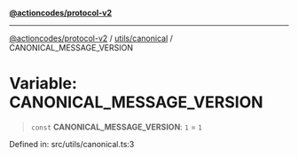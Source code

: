 [**@actioncodes/protocol-v2**](../../../README.md)

***

[@actioncodes/protocol-v2](../../../modules.md) / [utils/canonical](../README.md) / CANONICAL\_MESSAGE\_VERSION

# Variable: CANONICAL\_MESSAGE\_VERSION

> `const` **CANONICAL\_MESSAGE\_VERSION**: `1` = `1`

Defined in: src/utils/canonical.ts:3
